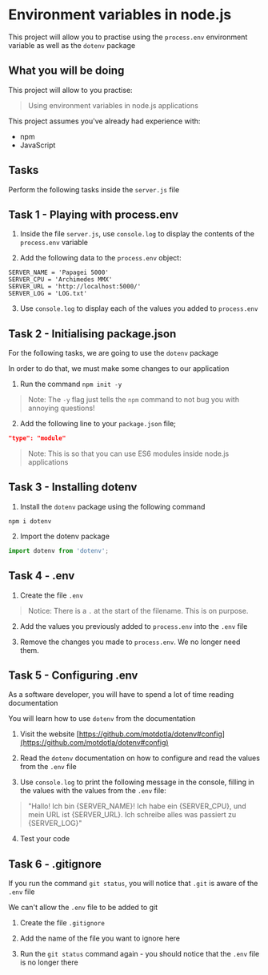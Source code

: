 # Environment variables in node.js

This project will allow you to practise using the `process.env` environment variable as well as the `dotenv` package

## What you will be doing

This project will allow to you practise:

> Using environment variables in node.js applications

This project assumes you've already had experience with:

- npm
- JavaScript

## Tasks

Perform the following tasks inside the `server.js` file

## Task 1 - Playing with process.env

1. Inside the file `server.js`, use `console.log` to display the contents of the `process.env` variable

2. Add the following data to the `process.env` object:

```text
SERVER_NAME = 'Papagei 5000'
SERVER_CPU = 'Archimedes MMX'
SERVER_URL = 'http://localhost:5000/'
SERVER_LOG = 'LOG.txt'
```

3. Use `console.log` to display each of the values you added to `process.env`

## Task 2 - Initialising package.json

For the following tasks, we are going to use the `dotenv` package

In order to do that, we must make some changes to our application

1. Run the command `npm init -y`

> Note: The `-y` flag just tells the `npm` command to not bug you with annoying questions!

2. Add the following line to your `package.json` file;

```json
"type": "module"
```

> Note: This is so that you can use ES6 modules inside node.js applications

## Task 3 - Installing dotenv

1. Install the `dotenv` package using the following command

```shell
npm i dotenv
```

2. Import the dotenv package

```javascript
import dotenv from 'dotenv';
```

## Task 4 - .env

1. Create the file `.env`

> Notice: There is a `.` at the start of the filename. This is on purpose.

2. Add the values you previously added to `process.env` into the `.env` file

3. Remove the changes you made to `process.env`. We no longer need them.

## Task 5 - Configuring .env

As a software developer, you will have to spend a lot of time reading documentation

You will learn how to use `dotenv` from the documentation

1. Visit the website [https://github.com/motdotla/dotenv#config](https://github.com/motdotla/dotenv#config)
   
2. Read the `dotenv` documentation on how to configure and read the values from the `.env` file

3. Use `console.log` to print the following message in the console, filling in the values with the values from the `.env` file:

> "Hallo! Ich bin {SERVER_NAME}! Ich habe ein {SERVER_CPU}, und mein URL ist {SERVER_URL}. Ich schreibe alles was passiert zu {SERVER_LOG}"

4. Test your code

## Task 6 - .gitignore

If you run the command `git status`, you will notice that `.git` is aware of the `.env` file

We can't allow the `.env` file to be added to git

1. Create the file `.gitignore`

2. Add the name of the file you want to ignore here
   
3. Run the `git status` command again - you should notice that the `.env` file is no longer there
